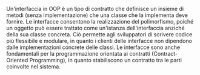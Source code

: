 Un'interfaccia in OOP è un tipo di contratto che definisce un insieme di metodi (senza implementazione) che una classe che la implementa deve fornire. Le interfacce consentono la realizzazione del polimorfismo, poiché un oggetto può essere trattato come un'istanza dell'interfaccia anziché della sua classe concreta. Ciò permette agli sviluppatori di scrivere codice più flessibile e modulare, in quanto i clienti delle interfacce non dipendono dalle implementazioni concrete delle classi. Le interfacce sono anche fondamentali per la programmazione orientata ai contratti (Contract-Oriented Programming), in quanto stabiliscono un contratto tra le parti coinvolte nel sistema.
